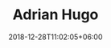 ---
title: "Adrian Hugo"
date: 2018-12-28T11:02:05+06:00 
# type dont remove or customize
type : "docs"
---